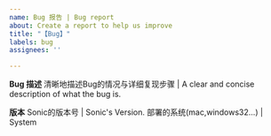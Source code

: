 ```yaml
---
name: Bug 报告 | Bug report
about: Create a report to help us improve
title: "【Bug】"
labels: bug
assignees: ''

---
```


**Bug 描述**
清晰地描述Bug的情况与详细复现步骤 | A clear and concise description of what the bug is. 

**版本**
Sonic的版本号 | Sonic's Version. 
部署的系统(mac,windows32...) |  System
